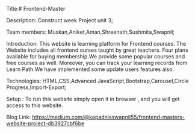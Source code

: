 Title:# Frontend-Master

Description: Construct week Project unit 3;

Team members: Muskan,Aniket,Aman,Shreenath,Sushmita,Swapnil;

Introduction: This website is learning platform for Frontend courses. The Website includes all frontend ourses taught by great teachers. Four plans available for buying membership.We provide some popular courses and free courses as well. Moreover, you can track your learning records from Learn Path.We have implemented some update users features also.

Technologies: HTML,CSS,Advanced JavaScript,Bootstrap,Carousel,Circle Progress,Import-Export;

Setup : To run this website simply open it in browser , and you will get access to this website.

Blog Link: https://medium.com/@kapadnisswapnil55/frontend-masters-website-project-db3927cbf6be









































